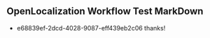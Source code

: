 ## OpenLocalization Workflow Test MarkDown
* e68839ef-2dcd-4028-9087-eff439eb2c06 
thanks!<!--HONumber=Mar16_HO3-->
